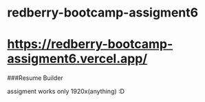 # redberry-bootcamp-assigment6



# https://redberry-bootcamp-assigment6.vercel.app/
###Resume Builder



assigment works only 1920x(anything) :D
